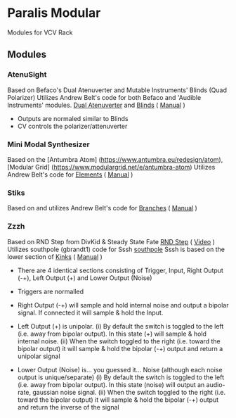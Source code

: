 # Paralis Modular

Modules for VCV Rack

## Modules

### AtenuSight
Based on Befaco's Dual Atenuverter and Mutable Instruments' Blinds (Quad Polarizer)
Utilizes Andrew Belt's code for both Befaco and 'Audible Instruments' modules.
[Dual Atenuverter](https://www.befaco.org/dual-atenuverter/) and
[Blinds](https://mutable-instruments.net/modules/blinds) ( [Manual](https://mutable-instruments.net/modules/blinds/manual/) )

- Outputs are normaled similar to Blinds
- CV controls the polarizer/attenuverter

### Mini Modal Synthesizer
Based on the [Antumbra Atom] (https://www.antumbra.eu/redesign/atom), [Modular Grid] (https://www.modulargrid.net/e/antumbra-atom)
Utilizes Andrew Belt's code for [Elements](https://mutable-instruments.net/modules/elements) ( [Manual](https://mutable-instruments.net/modules/elements/manual/) )

### Stiks
Based on and utilizes Andrew Belt's code for [Branches](https://mutable-instruments.net/modules/branches) ( [Manual](https://mutable-instruments.net/modules/branches/manual/) )


### Zzzh
Based on RND Step from DivKid & Steady State Fate [RND Step](https://divkidvideo.com/rnd-step-the-third-divkid-eurorack-module/) ( [Video](https://www.youtube.com/watch?v=hlcXvCN80jU) )
Utilizes southpole (gbrandt1) code for Sssh [southpole](https://github.com/gbrandt1/southpole-vcvrack)
Sssh is based  on the lower section of [Kinks](https://mutable-instruments.net/modules/kinks) ( [Manual](https://mutable-instruments.net/modules/kinks/manual/) )

- There are 4 identical sections consisting of Trigger, Input, Right Output (-+), Left Output (+) and Lower Output (Noise)

- Triggers are normalled

- Right Output (-+) will sample and hold internal noise and output a bipolar signal. If connected it will sample & hold the Input.

- Left Output (+) is unipolar. 
  (i) By default the switch is toggled to the left (i.e. away from bipolar output). In this state (+) will sample & hold internal noise.
  (ii) When the switch toggled to the right (i.e. toward the bipolar output) it will sample & hold the bipolar (-+) output and return a unipolar signal

- Lower Output (Noise) is... you guessed it... Noise (although each noise output is unique/separate)
  (i) By default the switch is toggled to the left (i.e. away from bipolar output). In this state (noise) will output an audio-rate, gaussian noise signal.
  (ii) When the switch toggled to the right (i.e. toward the bipolar output) it will sample & hold the bipolar (-+) output and return the inverse of the signal

